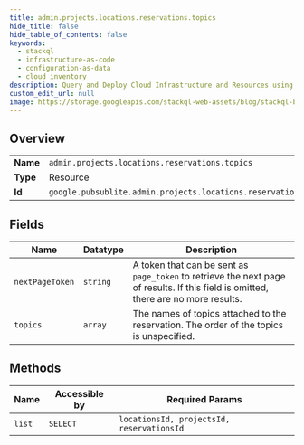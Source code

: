 ```yaml
---
title: admin.projects.locations.reservations.topics
hide_title: false
hide_table_of_contents: false
keywords:
  - stackql
  - infrastructure-as-code
  - configuration-as-data
  - cloud inventory
description: Query and Deploy Cloud Infrastructure and Resources using SQL
custom_edit_url: null
image: https://storage.googleapis.com/stackql-web-assets/blog/stackql-blog-post-featured-image.png
---
```

  
    

## Overview
<table><tbody>
<tr><td><b>Name</b></td><td><code>admin.projects.locations.reservations.topics</code></td></tr>
<tr><td><b>Type</b></td><td>Resource</td></tr>
<tr><td><b>Id</b></td><td><code>google.pubsublite.admin.projects.locations.reservations.topics</code></td></tr>
</tbody></table>

## Fields
| Name | Datatype | Description |
| ---- | -------- | ----------- |
| `nextPageToken` | `string` | A token that can be sent as `page_token` to retrieve the next page of results. If this field is omitted, there are no more results. |
| `topics` | `array` | The names of topics attached to the reservation. The order of the topics is unspecified. |
## Methods
| Name | Accessible by | Required Params |
| ---- | ------------- | --------------- |
| `list` | `SELECT` | `locationsId, projectsId, reservationsId` |
